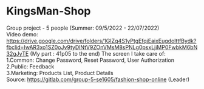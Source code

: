 # KingsMan-Shop
Group project - 5 people (Summer: 09/5/2022 - 22/07/2022)  
Video demo: https://drive.google.com/drive/folders/1GIZq4S1yPtgEfqjEaixEugdolttfBydk?fbclid=IwAR3xo1SZ0oJv9tyDlNtV9ZOnVMsM8sPNLg0psxLjiMP0FwbkM6bN32gJyTE (My part : 41p05 to the end) 
The screen I take care of:  
1.Common: Change Password, Reset Password, User Authorization   
2.Public: Feedback  
3.Marketing: Products List, Product Details  
Source: https://gitlab.com/group-5-se1605/fashion-shop-online (Leader)

